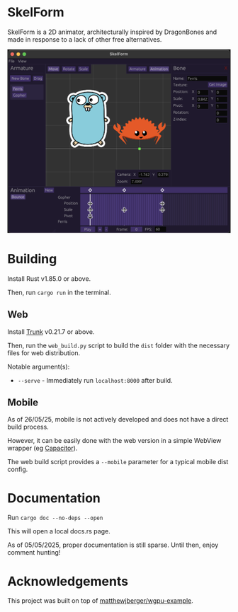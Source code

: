 # SkelForm

SkelForm is a 2D animator, architecturally inspired by DragonBones and made in response to a lack of other free alternatives.

![example](example.png)

# Building

Install Rust v1.85.0 or above.

Then, run `cargo run` in the terminal.

## Web

Install [Trunk](https://trunkrs.dev) v0.21.7 or above.

Then, run the `web_build.py` script to build the `dist` folder with the necessary files for web distribution.

Notable argument(s):
* `--serve` - Immediately run `localhost:8000` after build.

## Mobile

As of 26/05/25, mobile is not actively developed and does not have a direct build process.

However, it can be easily done with the web version in a simple WebView wrapper (eg [Capacitor](https://capacitorjs.com/)).

The web build script provides a `--mobile` parameter for a typical mobile dist config.

# Documentation

Run `cargo doc --no-deps --open`

This will open a local docs.rs page.

As of 05/05/2025, proper documentation is still sparse. Until then, enjoy comment hunting!

# Acknowledgements

This project was built on top of [matthewjberger/wgpu-example](https://github.com/matthewjberger/wgpu-example).

